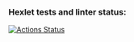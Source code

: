 ### Hexlet tests and linter status:
[![Actions Status](https://github.com/InfoTea/frontend-project-46/actions/workflows/hexlet-check.yml/badge.svg)](https://github.com/InfoTea/frontend-project-46/actions)